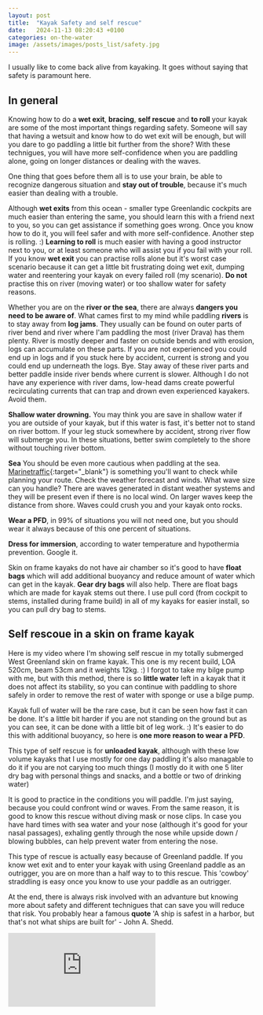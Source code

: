 ```yaml
---
layout: post
title:  "Kayak Safety and self rescue"
date:   2024-11-13 08:20:43 +0100
categories: on-the-water
image: /assets/images/posts_list/safety.jpg
---
```

I usually like to come back alive from kayaking. It goes without saying that safety is paramount here.

## In general

Knowing how to do a <strong>wet exit</strong>, <strong>bracing</strong>, <strong>self rescue</strong> and <strong>to roll</strong> your kayak are some of the most important things regarding safety.
Someone will say that having a wetsuit and know how to do wet exit will be enough, but will you dare to go paddling a little bit further from the shore?
With these technigues, you will have more self-confidence when you are paddling alone, going on longer distances or dealing with the waves.

One thing that goes before them all is to use your brain, be able to recognize dangerous situation and <strong>stay out of trouble</strong>, because it's much easier than dealing with a trouble.

Although <strong>wet exits</strong> from this ocean - smaller type Greenlandic cockpits are much easier than entering the same, you should learn this with a friend next to you, so you can get assistance if something goes wrong. Once you know how to do it, you will feel safer and with more self-confidence. Another step is rolling. :)
<strong>Learning to roll</strong> is much easier with having a good instructor next to you, or at least someone who will assist you if you fail with your roll. If you know <strong>wet exit</strong> you can practise rolls alone but it's worst case scenario because it can get a little bit frustrating doing wet exit, dumping water and reentering your kayak on every failed roll (my scenario).
<strong>Do not</strong> practise this on river (moving water) or too shallow water for safety reasons.


Whether you are on the <strong>river or the sea</strong>, there are always <strong>dangers you need to be aware of</strong>.
What cames first to my mind while paddling <strong>rivers</strong> is to stay away from <strong>log jams</strong>. They usually can be found on outer parts of river bend and river where I'am paddling the most (river Drava) has them plenty. River is mostly deeper and faster on outside bends and with erosion, logs can accumulate on these parts. If you are not experienced you could end up in logs and if you stuck here by accident, current is strong and you could end up underneath the logs. Bye. Stay away of these river parts and better paddle inside river bends where current is slower.
Although I do not have any experience with river dams, low-head dams create powerful recirculating currents that can trap and drown even experienced kayakers. Avoid them.

<strong>Shallow water drowning.</strong> You may think you are save in shallow water if you are outside of your kayak, but if this water is fast, it's better not to stand on river bottom. If your leg stuck somewhere by accident, strong river flow will submerge you. In these situations, better swim completely to the shore without touching river bottom.

<strong>Sea</strong> 
You should be even more cautious when paddling at the sea.
[Marinetraffic](https://www.marinetraffic.com/en/ais/home/centerx:2.7/centery:51.2/zoom:6&ved=2ahUKEwii7KTi4PCOAxXQ-gIHHXhQH8UQFnoECA4QAQ&usg=AOvVaw2i6ChbO7fNN2SWpmRP4Hcr){:target="_blank"} is something you'll want to check while planning your route. 
Check the weather forecast and winds. What wave size can you handle? There are waves generated in distant weather systems and they will be present even if there is no local wind.
On larger waves keep the distance from shore. Waves could crush you and your kayak onto rocks.


<strong>Wear a PFD</strong>, in 99% of situations you will not need one, but you should wear it always because of this one percent of situations.

<strong>Dress for immersion</strong>, according to water temperature and hypothermia prevention. Google it.

Skin on frame kayaks do not have air chamber so it's good to have <strong>float bags</strong> which will add additional buoyancy and reduce amount of water which can get in the kayak. <strong>Gear dry bags</strong> will also help. There are float bags which are made for kayak stems out there. I use pull cord (from cockpit to stems, installed during frame build) in all of my kayaks for easier install, so you can pull dry bag to stems.

## Self rescoue in a skin on frame kayak

Here is my video where I'm showing self rescue in my totally submerged West Greenland skin on frame kayak. This one is my recent build, LOA 520cm, beam 53cm and it weights 12kg. :)
I forgot to take my bilge pump with me, but with this method, there is so <strong>little water</strong> left in a kayak that it does not affect its stability, so you can continue with paddling to shore safely in order to remove the rest of water with sponge or use a bilge pump.

Kayak full of water will be the rare case, but it can be seen how fast it can be done. It's a little bit harder if you are not standing on the ground but as you can see, it can be done with a little bit of leg work. :) It's easier to do this with additional buoyancy, so here is <strong>one more reason to wear a PFD</strong>.

This type of self rescue is for <strong>unloaded kayak</strong>, although with these low volume kayaks that I use mostly for one day paddling it's also managable to do it if you are not carying too much things (I mostly do it with one 5 liter dry bag with personal things and snacks, and a bottle or two of drinking water)

It is good to practice in the conditions you will paddle. I'm just saying, because you could confront wind or waves. From the same reason, it is good to know this rescue without diving mask or nose clips. In case you have hard times with sea water and your nose (although it's good for your nasal passages), exhaling gently through the nose while upside down / blowing bubbles, can help prevent water from entering the nose.

This type of rescue is actually easy because of Greenland paddle. If you know wet exit and to enter your kayak with using Greenland paddle as an outrigger, you are on more than a half way to to this rescue. This 'cowboy' straddling is easy once you know to use your paddle as an outrigger.

At the end, there is always risk involved with an advanture but knowing more about safety and different technigues that can save you will reduce that risk.
You probably hear a famous <strong>quote</strong> 'A ship is safest in a harbor, but that's not what ships are built for' - John A. Shedd.

<div class="iframe">
    <iframe src="https://www.youtube.com/watch?v=RgdYQnMf4vI" frameborder="0" allowfullscreen></iframe>
</div>